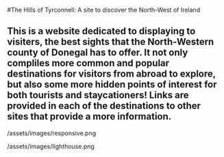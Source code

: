 #The Hills of Tyrconnell: A site to discover the North-West of Ireland

## This is a website dedicated to displaying to visiters, the best sights that the North-Western county of Donegal has to offer. It not only compliles more common and popular destinations for visitors from abroad to explore, but also some more hidden points of interest for both tourists and staycationers! Links are provided in each of the destinations to other sites that provide a more information. 

/assets/images/responsive.png

/assets/images/lighthouse.png
